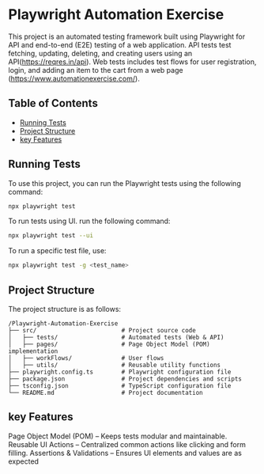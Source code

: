 # Playwright Automation Exercise

This project is an automated testing framework built using Playwright for API and end-to-end (E2E) testing of a web application. API tests test fetching, updating, deleting, and creating users using an API(https://reqres.in/api). Web tests includes test flows for user registration, login, and adding an item to the cart from a web page (https://www.automationexercise.com/).


## Table of Contents

- [Running Tests](#running-tests)
- [Project Structure](#project-structure)
- [key Features](#key-features)

## Running Tests

To use this project, you can run the Playwright tests using the following command:

```bash
npx playwright test
```

To run tests using UI. run the following command:
```bash
npx playwright test --ui
```

To run a specific test file, use:

```bash
npx playwright test -g <test_name>
```

## Project Structure

The project structure is as follows:

```
/Playwright-Automation-Exercise
├── src/                        # Project source code
│   ├── tests/                  # Automated tests (Web & API)
│   ├── pages/                  # Page Object Model (POM) implementation
│   ├── workFlows/              # User flows
│   ├── utils/                  # Reusable utility functions
├── playwright.config.ts        # Playwright configuration file
├── package.json                # Project dependencies and scripts
├── tsconfig.json               # TypeScript configuration file
└── README.md                   # Project documentation
```

## key Features
Page Object Model (POM) – Keeps tests modular and maintainable.
Reusable UI Actions – Centralized common actions like clicking and form filling.
Assertions & Validations – Ensures UI elements and values are as expected